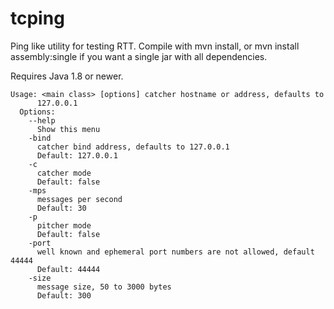 # tcping
Ping like utility for testing RTT.
Compile with mvn install, or mvn install assembly:single if you want a single jar with all dependencies.

Requires Java 1.8 or newer.
```
Usage: <main class> [options] catcher hostname or address, defaults to 
      127.0.0.1 
  Options:
    --help
      Show this menu
    -bind
      catcher bind address, defaults to 127.0.0.1
      Default: 127.0.0.1
    -c
      catcher mode
      Default: false
    -mps
      messages per second
      Default: 30
    -p
      pitcher mode
      Default: false
    -port
      well known and ephemeral port numbers are not allowed, default 44444
      Default: 44444
    -size
      message size, 50 to 3000 bytes
      Default: 300
```
